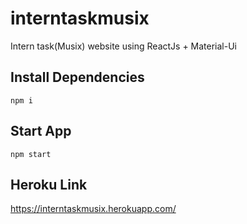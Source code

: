 # interntaskmusix
   Intern task(Musix) website using ReactJs + Material-Ui

## Install Dependencies
    npm i
## Start App
    npm start
## Heroku Link
   https://interntaskmusix.herokuapp.com/
